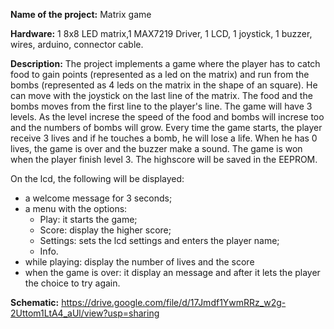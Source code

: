 
**Name of the project:** Matrix game

**Hardware:** 1 8x8 LED matrix,1 MAX7219 Driver, 1 LCD, 1 joystick, 1 buzzer, wires, arduino, connector cable.

**Description:**
  The project implements a game where the player has to catch food to gain points (represented as a led on the matrix) and 
  run from the bombs (represented as 4 leds on the matrix in the shape of an square). He can move with the joystick on the 
  last line of the matrix. The food and the bombs moves from the first line to the player's line.
  The game will have 3 levels. As the level increse the speed of the food and bombs will increse too and the numbers of bombs
  will grow.
  Every time the game starts, the player receive 3 lives and if he touches a bomb, he will lose a life. When he has 0 lives, 
  the game is over and the buzzer make a sound. 
  The game is won when the player finish level 3. 
  The highscore will be saved in the EEPROM.
  
  On the lcd, the following will be displayed:
  - a welcome message for 3 seconds;
  - a menu with the options:
    - Play: it starts the game;
    - Score: display the higher score;
    - Settings: sets the lcd settings and enters the player name;
    - Info.
  - while playing: display the number of lives and the score
  - when the game is over: it display an message  and after it lets the player the choice to try again.
  
  **Schematic:**
    https://drive.google.com/file/d/17Jmdf1YwmRRz_w2g-2Uttom1LtA4_aUl/view?usp=sharing
